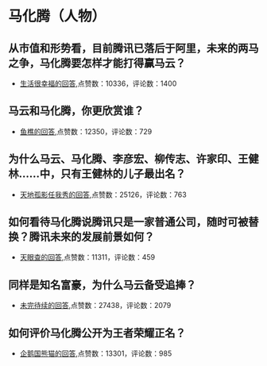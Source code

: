 #  马化腾（人物） 
## 从市值和形势看，目前腾讯已落后于阿里，未来的两马之争，马化腾要怎样才能打得赢马云？
- [生活很幸福的回答](https://www.zhihu.com/question/299262166/answer/519896969),点赞数：10336，评论数：1400
## 马云和马化腾，你更欣赏谁？
- [鱼樵的回答](https://www.zhihu.com/question/293781090/answer/628926440),点赞数：12350，评论数：729
## 为什么马云、马化腾、李彦宏、柳传志、许家印、王健林......中，只有王健林的儿子最出名？
- [天地孤影任我秀的回答](https://www.zhihu.com/question/282964717/answer/434136862),点赞数：25126，评论数：763
## 如何看待马化腾说腾讯只是一家普通公司，随时可被替换？腾讯未来的发展前景如何？
- [天眼查的回答](https://www.zhihu.com/question/511122548/answer/-1987015862),点赞数：11311，评论数：459
## 同样是知名富豪，为什么马云备受追捧？
- [未完待续的回答](https://www.zhihu.com/question/297935238/answer/547078715),点赞数：27438，评论数：2079
## 如何评价马化腾公开为王者荣耀正名？
- [企鹅国熊猫的回答](https://www.zhihu.com/question/268300945/answer/335588665),点赞数：13301，评论数：985
